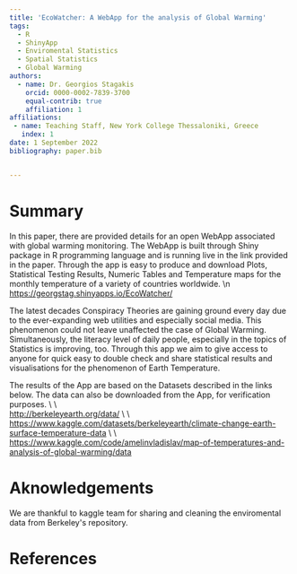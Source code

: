 ```yaml
---
title: 'EcoWatcher: A WebApp for the analysis of Global Warming'
tags:
  - R
  - ShinyApp
  - Enviromental Statistics
  - Spatial Statistics
  - Global Warming
authors:
  - name: Dr. Georgios Stagakis
    orcid: 0000-0002-7839-3700
    equal-contrib: true
    affiliation: 1
affiliations:
 - name: Teaching Staff, New York College Thessaloniki, Greece
   index: 1
date: 1 September 2022
bibliography: paper.bib


---
```


# Summary

In this paper, there are provided details for an open WebApp associated with global warming monitoring. The WebApp is built through Shiny package in R programming language and is running live in the link provided in the paper. Through the app is easy to produce and download Plots, Statistical Testing Results, Numeric Tables and Temperature maps for the monthly temperature of a variety of countries worldwide. \n
https://georgstag.shinyapps.io/EcoWatcher/

The latest decades Conspiracy Theories are gaining ground every day due to the ever-expanding web utilities and especially social media. This phenomenon could not leave unaffected the case of Global Warming. Simultaneously, the literacy level of daily people, especially in the topics of Statistics is improving, too. Through this app we aim to give access to anyone for quick easy to double check and share statistical results and visualisations for the phenomenon of Earth Temperature.

The results of the App are based on the Datasets described in the links below. The data can also be downloaded from the App, for verification purposes. \ \ \
http://berkeleyearth.org/data/ \ \ \
https://www.kaggle.com/datasets/berkeleyearth/climate-change-earth-surface-temperature-data \ \ \
https://www.kaggle.com/code/amelinvladislav/map-of-temperatures-and-analysis-of-global-warming/data

# Aknowledgements

We are thankful to kaggle team for sharing and cleaning the enviromental data from Berkeley's repository.

# References
